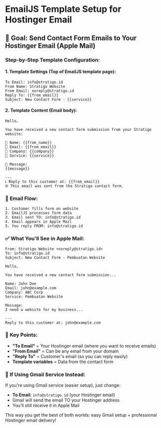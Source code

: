 # EmailJS Template Setup for Hostinger Email

## 🎯 Goal: Send Contact Form Emails to Your Hostinger Email (Apple Mail)

### Step-by-Step Template Configuration:

#### 1. **Template Settings** (Top of EmailJS template page):
```
To Email: info@stratigo.id
From Name: Stratigo Website  
From Email: noreply@stratigo.id
Reply To: {{from_email}}
Subject: New Contact Form - {{service}}
```

#### 2. **Template Content** (Email body):
```
Hello,

You have received a new contact form submission from your Stratigo website:

👤 Name: {{from_name}}
📧 Email: {{from_email}}
🏢 Company: {{company}}
🔧 Service: {{service}}

💬 Message:
{{message}}

---
📞 Reply to this customer at: {{from_email}}
🌐 This email was sent from the Stratigo contact form.
```

### 🔄 **Email Flow:**
```
1. Customer fills form on website
2. EmailJS processes form data
3. Email sent TO: info@stratigo.id
4. Email appears in Apple Mail
5. You reply FROM: info@stratigo.id
```

### ✅ **What You'll See in Apple Mail:**
```
From: Stratigo Website <noreply@stratigo.id>
To: info@stratigo.id
Subject: New Contact Form - Pembuatan Website

Hello,

You have received a new contact form submission...

Name: John Doe
Email: john@example.com
Company: ABC Corp
Service: Pembuatan Website

Message:
I need a website for my business...

---
Reply to this customer at: john@example.com
```

### 🎯 **Key Points:**
- **"To Email"** = Your Hostinger email (where you want to receive emails)
- **"From Email"** = Can be any email from your domain
- **"Reply To"** = Customer's email (so you can reply easily)
- **Template variables** = Data from the contact form

### 🔧 **If Using Gmail Service Instead:**
If you're using Gmail service (easier setup), just change:
- **To Email**: `info@stratigo.id` (your Hostinger email)
- Gmail will send the email TO your Hostinger address
- You'll still receive it in Apple Mail

This way you get the best of both worlds: easy Gmail setup + professional Hostinger email delivery! 